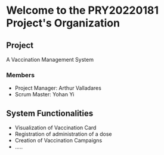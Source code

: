 # Welcome to the PRY20220181 Project's Organization

## Project
A Vaccination Management System

### Members
- Project Manager: Arthur Valladares
- Scrum Master: Yohan Yi

## System Functionalities
- Visualization of Vaccination Card
- Registration of administration of a dose
- Creation of Vaccination Campaigns
- .....
